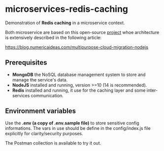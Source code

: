 # microservices-redis-caching
Demonstration of **Redis caching** in a microservice context.

Both microservice are based on this open-source [project](https://github.com/numerica-ideas/ni-microservice-nodejs) whoe architecture is extensively described in the following article:

https://blog.numericaideas.com/multipurpose-cloud-migration-nodejs

## Prerequisites
- **MongoDB** the NoSQL database management system to store and manage the service's data.
- **NodeJS** installed and running, version >=10 (14 is recommended).
- **Redis** installed and running, it use for the caching layer and some inter-services communication.

## Environment variables
Use the **.env (a copy of .env.sample file)** to store sensitive config informations. The vars in use should be define in the config/index.js file explicitly for clarity/security purposes.

The Postman collection is available to try it out.
